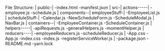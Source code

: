 File Structure:
|
public-|
       -index.html
       -manifest.json
|
src-|
    actions-----|
                -employee.js
                -schedule.js
    |
    components--|
                employeeStuff-|
                              -EmployeeList.js
                |
                scheduleStuff-|
                              -Calendar.js
                              -NewScheduleForm.js
                              -ScheduleModal.js
                |
                NavBar.js
    |
    containers--|
                -EmployeeContainer.js
                -ScheduleContainer.js
    |           
    helpers-----|
                -apiRequests.js
                -generalHelpers.js
                -momentHelper.js
    |            
    reducers----|
                -employeeReducers.js
                -scheduleReducer.js
    |
    -App.css
    -App.js
    -index.css
    -index.js
    -registerServiceWorker.js
|
-package.json
-README.md
-yarn.lock
